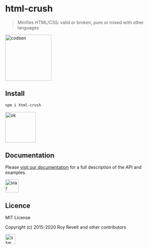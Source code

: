 # html-crush

> Minifies HTML/CSS: valid or broken, pure or mixed with other languages

<img src="https://codsen.com/images/png-codsen-1.png" width="148" alt="codsen" align="center">

## Install

```bash
npm i html-crush
```

<img src="https://codsen.com/images/png-codsen-ok.png" width="98" alt="ok" align="center">

## Documentation

Please [visit our documentation](https://codsen.com/os/html-crush/) for a full description of the API and examples.

<img src="https://codsen.com/images/png-codsen-star.png" width="42" alt="star" align="center">

## Licence

MIT License

Copyright (c) 2015-2020 Roy Revelt and other contributors

<img src="https://codsen.com/images/png-codsen-star-small.png" width="32" alt="star" align="center">
